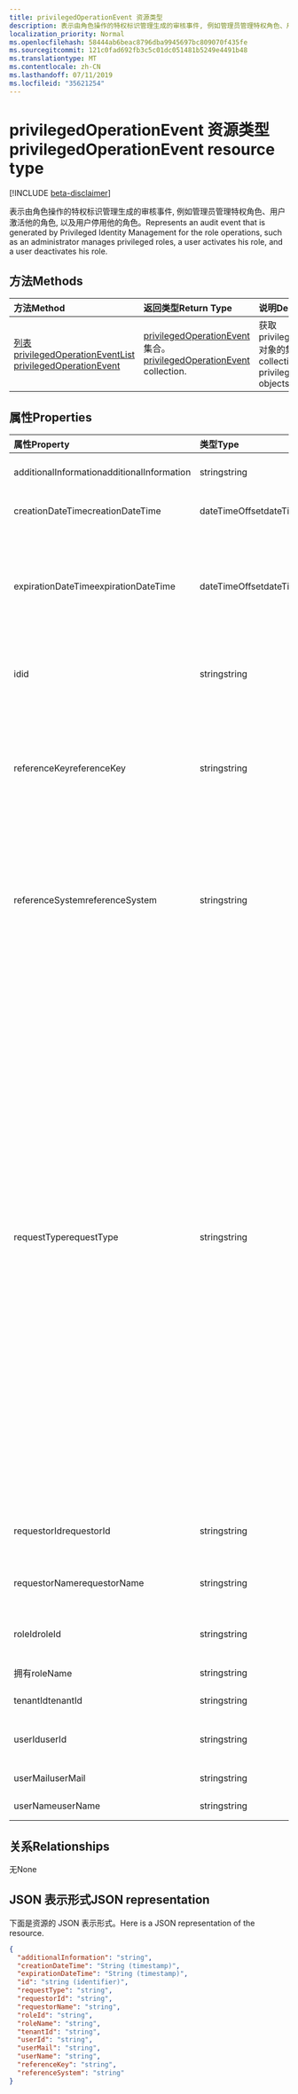 ```yaml
---
title: privilegedOperationEvent 资源类型
description: 表示由角色操作的特权标识管理生成的审核事件, 例如管理员管理特权角色、用户激活他的角色, 以及用户停用他的角色。
localization_priority: Normal
ms.openlocfilehash: 58444ab6beac8796dba9945697bc809070f435fe
ms.sourcegitcommit: 121c0fad692fb3c5c01dc051481b5249e4491b48
ms.translationtype: MT
ms.contentlocale: zh-CN
ms.lasthandoff: 07/11/2019
ms.locfileid: "35621254"
---
```

# <a name="privilegedoperationevent-resource-type"></a><span data-ttu-id="28771-103">privilegedOperationEvent 资源类型</span><span class="sxs-lookup"><span data-stu-id="28771-103">privilegedOperationEvent resource type</span></span>

[!INCLUDE [beta-disclaimer](../../includes/beta-disclaimer.md)]

<span data-ttu-id="28771-104">表示由角色操作的特权标识管理生成的审核事件, 例如管理员管理特权角色、用户激活他的角色, 以及用户停用他的角色。</span><span class="sxs-lookup"><span data-stu-id="28771-104">Represents an audit event that is generated by Privileged Identity Management for the role operations, such as an administrator manages privileged roles, a user activates his role, and a user deactivates his role.</span></span>


## <a name="methods"></a><span data-ttu-id="28771-105">方法</span><span class="sxs-lookup"><span data-stu-id="28771-105">Methods</span></span>

| <span data-ttu-id="28771-106">方法</span><span class="sxs-lookup"><span data-stu-id="28771-106">Method</span></span>           | <span data-ttu-id="28771-107">返回类型</span><span class="sxs-lookup"><span data-stu-id="28771-107">Return Type</span></span>    |<span data-ttu-id="28771-108">说明</span><span class="sxs-lookup"><span data-stu-id="28771-108">Description</span></span>|
|:---------------|:--------|:----------|
|[<span data-ttu-id="28771-109">列表 privilegedOperationEvent</span><span class="sxs-lookup"><span data-stu-id="28771-109">List privilegedOperationEvent</span></span>](../api/privilegedoperationevent-list.md) | <span data-ttu-id="28771-110">[privilegedOperationEvent](privilegedoperationevent.md)集合。</span><span class="sxs-lookup"><span data-stu-id="28771-110">[privilegedOperationEvent](privilegedoperationevent.md) collection.</span></span> |<span data-ttu-id="28771-111">获取 privilegedOperationEvent 对象的集合。</span><span class="sxs-lookup"><span data-stu-id="28771-111">Get collection of privilegedOperationEvent objects.</span></span>|

## <a name="properties"></a><span data-ttu-id="28771-112">属性</span><span class="sxs-lookup"><span data-stu-id="28771-112">Properties</span></span>
| <span data-ttu-id="28771-113">属性</span><span class="sxs-lookup"><span data-stu-id="28771-113">Property</span></span>     | <span data-ttu-id="28771-114">类型</span><span class="sxs-lookup"><span data-stu-id="28771-114">Type</span></span>   |<span data-ttu-id="28771-115">说明</span><span class="sxs-lookup"><span data-stu-id="28771-115">Description</span></span>|
|:---------------|:--------|:----------|
|<span data-ttu-id="28771-116">additionalInformation</span><span class="sxs-lookup"><span data-stu-id="28771-116">additionalInformation</span></span>|<span data-ttu-id="28771-117">string</span><span class="sxs-lookup"><span data-stu-id="28771-117">string</span></span>|<span data-ttu-id="28771-118">事件的详细人员可读信息。</span><span class="sxs-lookup"><span data-stu-id="28771-118">Detailed human readable information for the event.</span></span>|
|<span data-ttu-id="28771-119">creationDateTime</span><span class="sxs-lookup"><span data-stu-id="28771-119">creationDateTime</span></span>|<span data-ttu-id="28771-120">dateTimeOffset</span><span class="sxs-lookup"><span data-stu-id="28771-120">dateTimeOffset</span></span>|<span data-ttu-id="28771-121">指示创建事件的时间。</span><span class="sxs-lookup"><span data-stu-id="28771-121">Indicates the time when the event is created.</span></span>|
|<span data-ttu-id="28771-122">expirationDateTime</span><span class="sxs-lookup"><span data-stu-id="28771-122">expirationDateTime</span></span>|<span data-ttu-id="28771-123">dateTimeOffset</span><span class="sxs-lookup"><span data-stu-id="28771-123">dateTimeOffset</span></span>|<span data-ttu-id="28771-124">仅当 requestType 为 "Activate" 时才使用此方法, 它指示角色激活的过期时间。</span><span class="sxs-lookup"><span data-stu-id="28771-124">This is only used when the requestType is "Activate", and it indicates the expiration time for the role activation.</span></span>|
|<span data-ttu-id="28771-125">id</span><span class="sxs-lookup"><span data-stu-id="28771-125">id</span></span>|<span data-ttu-id="28771-126">string</span><span class="sxs-lookup"><span data-stu-id="28771-126">string</span></span>|<span data-ttu-id="28771-127">PrivilegedOperationEvent 的唯一标识符。</span><span class="sxs-lookup"><span data-stu-id="28771-127">The unique identifier for privilegedOperationEvent.</span></span> <span data-ttu-id="28771-128">只读。</span><span class="sxs-lookup"><span data-stu-id="28771-128">Read-only.</span></span>|
|<span data-ttu-id="28771-129">referenceKey</span><span class="sxs-lookup"><span data-stu-id="28771-129">referenceKey</span></span>|<span data-ttu-id="28771-130">string</span><span class="sxs-lookup"><span data-stu-id="28771-130">string</span></span>|<span data-ttu-id="28771-131">角色激活期间的事件/请求票证编号。</span><span class="sxs-lookup"><span data-stu-id="28771-131">Incident/Request ticket number during role activation.</span></span> <span data-ttu-id="28771-132">仅当在角色激活期间提供了票证号时, 才会显示该值。</span><span class="sxs-lookup"><span data-stu-id="28771-132">The value is presented only if the ticket number is provided during role activation.</span></span>|
|<span data-ttu-id="28771-133">referenceSystem</span><span class="sxs-lookup"><span data-stu-id="28771-133">referenceSystem</span></span>|<span data-ttu-id="28771-134">string</span><span class="sxs-lookup"><span data-stu-id="28771-134">string</span></span>|<span data-ttu-id="28771-135">在 tole 激活过程中提供的事件/请求票证发放系统。</span><span class="sxs-lookup"><span data-stu-id="28771-135">Incident/Request ticketing system provided during tole activation.</span></span> <span data-ttu-id="28771-136">仅当在角色激活过程中提供了票证系统时, 才会显示该值。</span><span class="sxs-lookup"><span data-stu-id="28771-136">The value is presented only if the ticket system is provided during role activation.</span></span>|
|<span data-ttu-id="28771-137">requestType</span><span class="sxs-lookup"><span data-stu-id="28771-137">requestType</span></span>|<span data-ttu-id="28771-138">string</span><span class="sxs-lookup"><span data-stu-id="28771-138">string</span></span>|<span data-ttu-id="28771-139">请求操作类型。</span><span class="sxs-lookup"><span data-stu-id="28771-139">The request operation type.</span></span> <span data-ttu-id="28771-140">RequestType 值可以```Assign```是: (角色分配)、 ```Activate``` (角色激活)、 ```Unassign``` (删除角色分配)、 ```Deactivate``` (角色停用)、 ```ScanAlersNow``` (扫描安全警报)、 ```DismissAlert``` (消除安全警报)、 ```FixAlertItem``` (修复安全警报) (修复安全通知问题)、 ```AccessReview_Review``` (查看访问评审) ```AccessReview_Create``` 、(创建访问评审)、 ```AccessReview_Update``` (更新访问评审) 和```AccessReview_Delete``` (删除访问评审)。</span><span class="sxs-lookup"><span data-stu-id="28771-140">The requestType value can be: ```Assign``` (role assignment), ```Activate``` (role activation), ```Unassign``` (remove role assignment), ```Deactivate``` (role deactivation), ```ScanAlersNow``` (scan security alerts), ```DismissAlert``` (dismiss security alert), ```FixAlertItem``` (fix a security alert issue), ```AccessReview_Review``` (review an Access Review), ```AccessReview_Create``` (create an Access Review), ```AccessReview_Update``` (update an Access Review), and ```AccessReview_Delete``` (delete an Access Review).</span></span>|
|<span data-ttu-id="28771-141">requestorId</span><span class="sxs-lookup"><span data-stu-id="28771-141">requestorId</span></span>|<span data-ttu-id="28771-142">string</span><span class="sxs-lookup"><span data-stu-id="28771-142">string</span></span>|<span data-ttu-id="28771-143">启动操作的请求者的用户 id。</span><span class="sxs-lookup"><span data-stu-id="28771-143">The user id of the requestor who initiates the operation.</span></span>|
|<span data-ttu-id="28771-144">requestorName</span><span class="sxs-lookup"><span data-stu-id="28771-144">requestorName</span></span>|<span data-ttu-id="28771-145">string</span><span class="sxs-lookup"><span data-stu-id="28771-145">string</span></span>|<span data-ttu-id="28771-146">启动操作的请求者的用户名。</span><span class="sxs-lookup"><span data-stu-id="28771-146">The user name of the requestor who initiates the operation.</span></span>|
|<span data-ttu-id="28771-147">roleId</span><span class="sxs-lookup"><span data-stu-id="28771-147">roleId</span></span>|<span data-ttu-id="28771-148">string</span><span class="sxs-lookup"><span data-stu-id="28771-148">string</span></span>|<span data-ttu-id="28771-149">与操作关联的角色的 id。</span><span class="sxs-lookup"><span data-stu-id="28771-149">The id of the role that is associated with the operation.</span></span>|
|<span data-ttu-id="28771-150">拥有</span><span class="sxs-lookup"><span data-stu-id="28771-150">roleName</span></span>|<span data-ttu-id="28771-151">string</span><span class="sxs-lookup"><span data-stu-id="28771-151">string</span></span>|<span data-ttu-id="28771-152">角色的名称。</span><span class="sxs-lookup"><span data-stu-id="28771-152">The name of the role.</span></span>|
|<span data-ttu-id="28771-153">tenantId</span><span class="sxs-lookup"><span data-stu-id="28771-153">tenantId</span></span>|<span data-ttu-id="28771-154">string</span><span class="sxs-lookup"><span data-stu-id="28771-154">string</span></span>|<span data-ttu-id="28771-155">租户 (组织) id。</span><span class="sxs-lookup"><span data-stu-id="28771-155">The tenant (organization) id.</span></span>|
|<span data-ttu-id="28771-156">userId</span><span class="sxs-lookup"><span data-stu-id="28771-156">userId</span></span>|<span data-ttu-id="28771-157">string</span><span class="sxs-lookup"><span data-stu-id="28771-157">string</span></span>|<span data-ttu-id="28771-158">与操作关联的用户的 id。</span><span class="sxs-lookup"><span data-stu-id="28771-158">The id of the user that is associated with the operation.</span></span>|
|<span data-ttu-id="28771-159">userMail</span><span class="sxs-lookup"><span data-stu-id="28771-159">userMail</span></span>|<span data-ttu-id="28771-160">string</span><span class="sxs-lookup"><span data-stu-id="28771-160">string</span></span>|<span data-ttu-id="28771-161">用户的电子邮件。</span><span class="sxs-lookup"><span data-stu-id="28771-161">The user's email.</span></span>|
|<span data-ttu-id="28771-162">userName</span><span class="sxs-lookup"><span data-stu-id="28771-162">userName</span></span>|<span data-ttu-id="28771-163">string</span><span class="sxs-lookup"><span data-stu-id="28771-163">string</span></span>|<span data-ttu-id="28771-164">用户的显示名称。</span><span class="sxs-lookup"><span data-stu-id="28771-164">The user's display name.</span></span>|

## <a name="relationships"></a><span data-ttu-id="28771-165">关系</span><span class="sxs-lookup"><span data-stu-id="28771-165">Relationships</span></span>
<span data-ttu-id="28771-166">无</span><span class="sxs-lookup"><span data-stu-id="28771-166">None</span></span>


## <a name="json-representation"></a><span data-ttu-id="28771-167">JSON 表示形式</span><span class="sxs-lookup"><span data-stu-id="28771-167">JSON representation</span></span>

<span data-ttu-id="28771-168">下面是资源的 JSON 表示形式。</span><span class="sxs-lookup"><span data-stu-id="28771-168">Here is a JSON representation of the resource.</span></span>

<!-- {
  "blockType": "resource",
  "optionalProperties": [

  ],
  "@odata.type": "microsoft.graph.privilegedOperationEvent"
}-->

```json
{
  "additionalInformation": "string",
  "creationDateTime": "String (timestamp)",
  "expirationDateTime": "String (timestamp)",
  "id": "string (identifier)",
  "requestType": "string",
  "requestorId": "string",
  "requestorName": "string",
  "roleId": "string",
  "roleName": "string",
  "tenantId": "string",
  "userId": "string",
  "userMail": "string",
  "userName": "string",
  "referenceKey": "string",
  "referenceSystem": "string"
}

```

<!-- uuid: 8fcb5dbc-d5aa-4681-8e31-b001d5168d79
2015-10-25 14:57:30 UTC -->
<!--
{
  "type": "#page.annotation",
  "description": "privilegedOperationEvent resource",
  "keywords": "",
  "section": "documentation",
  "tocPath": "",
  "suppressions": []
}
-->
